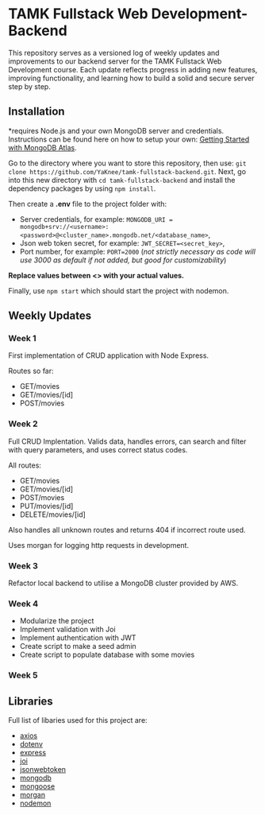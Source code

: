 # TAMK Fullstack Web Development- Backend
This repository serves as a versioned log of weekly updates and improvements to our backend server for the TAMK Fullstack Web Development course. Each update reflects progress in adding new features, improving functionality, and learning how to build a solid and secure server step by step.

## Installation
*requires Node.js and your own MongoDB server and credentials. Instructions can be found here on how to setup your own: [Getting Started with MongoDB Atlas](https://www.youtube.com/watch?v=bBA9rUdqmgY).

Go to the directory where you want to store this repository, then use: `git clone https://github.com/YaKnee/tamk-fullstack-backend.git`.
Next, go into this new directory with `cd tamk-fullstack-backend` and install the dependency packages by using `npm install`. 

Then create a __.env__ file to the project folder with:
- Server credentials, for example: `MONGODB_URI = mongodb+srv://<username>:<password>@<cluster_name>.mongodb.net/<database_name>`,
- Json web token secret, for example: `JWT_SECRET=<secret_key>`,
- Port number, for example: `PORT=2000` (_not strictly necessary as code will use 3000 as default if not added, but good for customizability_)

__Replace values between <> with your actual values.__

Finally, use `npm start` which should start the project with nodemon.

## Weekly Updates

### Week 1
First implementation of CRUD application with Node Express.

Routes so far:
- GET/movies
- GET/movies/[id]
- POST/movies


### Week 2
Full CRUD Implentation. Valids data, handles errors, can search and filter with query parameters, and uses correct status codes.

All routes:
- GET/movies
- GET/movies/[id]
- POST/movies
- PUT/movies/[id]
- DELETE/movies/[id]

Also handles all unknown routes and returns 404 if incorrect route used.

Uses morgan for logging http requests in development.

### Week 3

Refactor local backend to utilise a MongoDB cluster provided by AWS.

### Week 4

- Modularize the project
- Implement validation with Joi
- Implement authentication with JWT
- Create script to make a seed admin
- Create script to populate database with some movies

### Week 5

## Libraries

Full list of libaries used for this project are:
- [axios](https://axios-http.com/docs/intro)
- [dotenv](https://www.dotenv.org/docs/)
- [express](https://expressjs.com/en/4x/api.html)
- [joi](https://joi.dev/api/?v=17.13.3)
- [jsonwebtoken](https://jwt.io/introduction)
- [mongodb](https://www.mongodb.com/docs/drivers/node/current/)
- [mongoose](https://mongoosejs.com/docs/index.html)
- [morgan](https://github.com/expressjs/morgan#readme)
- [nodemon](https://github.com/remy/nodemon)